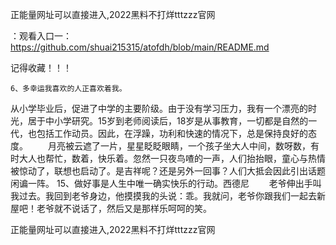 正能量网址可以直接进入,2022黑料不打烊tttzzz官网

：观看入口一：https://github.com/shuai215315/atofdh/blob/main/README.md


记得收藏！！！



	6、多幸运我喜欢的人正喜欢着我。
从小学毕业后，促进了中学的主要阶级。由于没有学习压力，我有一个漂亮的时光，居于中小学研究。15岁到老师阅读后，18岁是从事教育，一切都是自然的一代，也包括工作动员。因此，在浮躁，功利和快速的情况下，总是保持良好的态度。
　　月亮被云遮了一片，星星眨眨眼睛，一个孩子坐大人中间，数呀数，有时大人也帮忙，数着，快乐着。忽然一只夜鸟喳的一声，人们抬抬眼，童心与热情被惊动了，联想也启动了。是吉祥呢？还是另外一回事？人们大抵会因此引出话题闲谝一阵。
		15、做好事是人生中唯一确实快乐的行动。西德尼
　　老爷伸出手叫我过去。我回到老爷身边，他摸摸我的头说：乖。我就问，老爷你跟我们一起去新屋吧！老爷就不说话了，然后又是那样乐呵呵的笑。







正能量网址可以直接进入,2022黑料不打烊tttzzz官网
